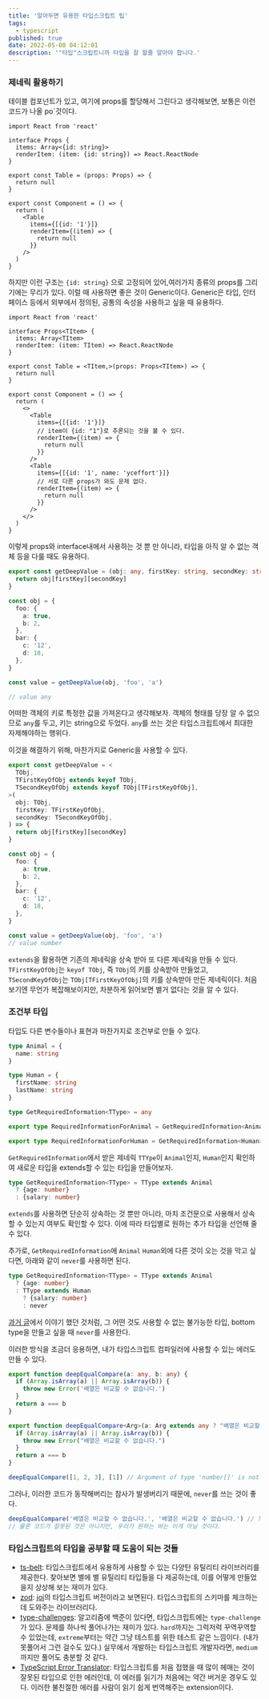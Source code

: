 ```yaml
---
title: '알아두면 유용한 타입스크립트 팁'
tags:
  - typescript
published: true
date: 2022-05-08 04:12:01
description: '"타입"스크립트니까 타입을 잘 할줄 알아야 합니다.'
---
```


### 제네릭 활용하기

테이블 컴포넌트가 있고, 여기에 props를 할당해서 그린다고 생각해보면, 보통은 이런 코드가 나올 po`것이다.

```tsx
import React from 'react'

interface Props {
  items: Array<{id: string}>
  renderItem: (item: {id: string}) => React.ReactNode
}

export const Table = (props: Props) => {
  return null
}

export const Component = () => {
  return (
    <Table
      items={[{id: '1'}]}
      renderItem={(item) => {
        return null
      }}
    />
  )
}
```

하지만 이런 구조는 `{id: string}` 으로 고정되어 있어,여러가지 종류의 props를 그리기에는 무리가 있다. 이럴 때 사용하면 좋은 것이 Generic이다. Generic은 타입, 인터페이스 등에서 외부에서 정의된, 공통의 속성을 사용하고 싶을 때 유용하다.

```tsx
import React from 'react'

interface Props<TItem> {
  items: Array<TItem>
  renderItem: (item: TItem) => React.ReactNode
}

export const Table = <TItem,>(props: Props<TItem>) => {
  return null
}

export const Component = () => {
  return (
    <>
      <Table
        items={[{id: '1'}]}
        // item이 {id: "1"}로 추론되는 것을 볼 수 있다.
        renderItem={(item) => {
          return null
        }}
      />
      <Table
        items={[{id: '1', name: 'yceffort'}]}
        // 서로 다른 props가 와도 문제 없다.
        renderItem={(item) => {
          return null
        }}
      />
    </>
  )
}
```

이렇게 props와 interface내에서 사용하는 것 뿐 만 아니라, 타입을 아직 알 수 없는 객체 등을 다룰 때도 유용하다.

```ts
export const getDeepValue = (obj: any, firstKey: string, secondKey: string) => {
  return obj[firstKey][secondKey]
}

const obj = {
  foo: {
    a: true,
    b: 2,
  },
  bar: {
    c: '12',
    d: 18,
  },
}

const value = getDeepValue(obj, 'foo', 'a')

// value any
```

어떠한 객체의 키로 특정한 값을 가져온다고 생각해보자. 객체의 형태를 당장 알 수 없으므로 `any`를 두고, 키는 string으로 두었다. `any`를 쓰는 것은 타입스크립트에서 최대한 자제해야하는 행위다.

이것을 해결하기 위해, 마찬가지로 Generic을 사용할 수 있다.

```typescript
export const getDeepValue = <
  TObj,
  TFirstKeyOfObj extends keyof TObj,
  TSecondKeyOfObj extends keyof TObj[TFirstKeyOfObj],
>(
  obj: TObj,
  firstKey: TFirstKeyOfObj,
  secondKey: TSecondKeyOfObj,
) => {
  return obj[firstKey][secondKey]
}

const obj = {
  foo: {
    a: true,
    b: 2,
  },
  bar: {
    c: '12',
    d: 18,
  },
}

const value = getDeepValue(obj, 'foo', 'a')
// value number
```

`extends`을 활용하면 기존의 제네릭을 상속 받아 또 다른 제네릭을 만들 수 있다. `TFirstKeyOfObj`는 `keyof TObj`, 즉 `TObj`의 키를 상속받아 만들었고, `TSecondKeyOfObj`는 `TObj[TFirstKeyOfObj]`의 키를 상속받아 만든 제네릭이다. 처음보기엔 무언가 복잡해보이지만, 차분하게 읽어보면 별거 없다는 것을 알 수 있다.

### 조건부 타입

타입도 다른 변수들이나 표현과 마찬가지로 조건부로 만들 수 있다.

```typescript
type Animal = {
  name: string
}

type Human = {
  firstName: string
  lastName: string
}

type GetRequiredInformation<TType> = any

export type RequiredInformationForAnimal = GetRequiredInformation<Animal>

export type RequiredInformationForHuman = GetRequiredInformation<Human>
```

`GetRequiredInformation`에서 받은 제네릭 `TTYpe`이 `Animal`인지, `Human`인지 확인하여 새로운 타입을 extends할 수 있는 타입을 만들어보자.

```typescript
type GetRequiredInformation<TType> = TType extends Animal
  ? {age: number}
  : {salary: number}
```

`extends`를 사용하면 단순히 상속하는 것 뿐만 아니라, 마치 조건문으로 사용해서 상속할 수 있는지 여부도 확인할 수 있다. 이에 따라 타입별로 원하는 추가 타입을 선언해 줄 수 있다.

추가로, `GetRequiredInformation`에 `Animal` `Human`외에 다른 것이 오는 것을 막고 싶다면, 아래와 같이 `never`를 사용하면 된다.

```typescript
type GetRequiredInformation<TType> = TType extends Animal
  ? {age: number}
  : TType extends Human
    ? {salary: number}
    : never
```

[과거 글](/2022/03/understanding-typescript-never#왜-never가-필요한가)에서 이야기 했던 것처럼, 그 어떤 것도 사용할 수 없는 불가능한 타입, bottom type을 만들고 싶을 때 `never`를 사용한다.

이러한 방식을 조금더 응용하면, 내가 타입스크립트 컴파일러에 사용할 수 있는 에러도 만들 수 있다.

```typescript
export function deepEqualCompare(a: any, b: any) {
  if (Array.isArray(a) || Array.isArray(b)) {
    throw new Error('배열은 비교할 수 없습니다.')
  }
  return a === b
}
```

```typescript
export function deepEqualCompare<Arg>(a: Arg extends any ? "배열은 비교할 수 없습니다", b: Arg) {
  if (Array.isArray(a) || Array.isArray(b)) {
    throw new Error("배열은 비교할 수 없습니다.")
  }
  return a === b
}

deepEqualCompare([1, 2, 3], [1]) // Argument of type 'number[]' is not assignable to parameter of type '"배열은 비교할 수 없습니다."'.(2345)
```

그러나, 이러한 코드가 동작해버리는 참사가 발생버리기 때문에, `never`를 쓰는 것이 좋다.

```typescript
deepEqualCompare('배열은 비교할 수 없습니다.', '배열은 비교할 수 없습니다.') // ????
// 물론 코드가 잘못된 것은 아니지만, 우리가 원하는 바는 이게 아닐 것이다.
```

### 타입스크립트의 타입을 공부할 때 도움이 되는 것들

- [ts-belt](https://github.com/millsp/ts-toolbelt): 타입스크립트에서 유용하게 사용할 수 있는 다양탄 유틸리티 라이브러리를 제공한다. 찾아보면 별에 별 유틸리티 타입들을 다 제공하는데, 이를 어떻게 만들었을지 상상해 보는 재미가 있다.
- [zod](https://github.com/colinhacks/zod): [joi](https://github.com/sideway/jo)의 타입스크립트 버전이라고 보면된다. 타입스크립트의 스키마를 체크하는데 도와주는 라이브러리다.
- [type-challenges](https://github.com/type-challenges/type-challenges): 알고리즘에 백준이 있다면, 타입스크립트에는 `type-challenge`가 있다. 문제를 하나씩 풀어나가는 재미가 있다. `hard`까지는 그럭저럭 꾸역꾸역할 수 있었는데, `extreme`부터는 약간 그냥 테스트를 위한 테스트 같은 느낌이다. (내가 못풀어서 그런 걸수도 있다.) 실무에서 개발하는 타입스크립트 개발자라면, `medium`까지만 풀어도 충분할 것 같다.
- [TypeScript Error Translator](https://marketplace.visualstudio.com/items?itemName=mattpocock.ts-error-translator): 타입스크립트를 처음 접했을 때 많이 헤매는 것이 잘못된 타입으로 인한 에러인데, 이 에러를 읽기가 처음에는 약간 버거운 경우도 있다. 이러한 불친절한 에러를 사람이 읽기 쉽게 번역해주는 extension이다.
